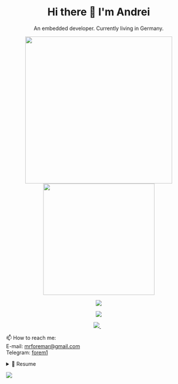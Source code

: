 

<h1 align='center'>
  Hi there 👋 I'm Andrei
</h1>

<p align='center'>
  An embedded developer. Сurrently living in Germany.
</p>

<p align='center'>
  <a href="#"><img src="https://github-readme-stats.vercel.app/api?username=forem1&show_icons=true&count_private=true&theme=dark" width="400"></a>
  <a href="#"><img src="https://github-readme-stats.vercel.app/api/top-langs/?username=forem1&layout=compact&theme=dark" width="303"></a>
</p>

<!-- <p align='center'>
  💻 My workspace<br/><br/>
  <img src="https://img.shields.io/badge/windows-%230078D6.svg?&style=for-the-badge&logo=windows&logoColor=white" />
  <img src="https://img.shields.io/badge/intel-core%20i5%2010th-%230071C5.svg?&style=for-the-badge&logo=intel&logoColor=white" />
  <img src="https://img.shields.io/badge/RAM-16GB-%230071C5.svg?&style=for-the-badge&logoColor=white" />
  <img src="https://img.shields.io/badge/nvidia-gtx%201650-%2376B900.svg?&style=for-the-badge&logo=nvidia&logoColor=white" />
</p> -->

<!-- <p align='center'>
  Do you like my open source projects? <a href='https://stars.github.com/nominate/'>Nominate me to Github Stars ⭐</a>
</p> -->

<!-- <details align='center'>
  <summary>:zap: My workspace specs</summary>
</details>-->

<p align='center'>
  <a href="https://www.codewars.com/users/forem1"><img src="https://www.codewars.com/users/forem1/badges/large"></a>
</p>

<p align='center'>
  <a href="https://leetcode.com/forem1/"><img src="https://img.shields.io/badge/dynamic/json?style=for-the-badge&labelColor=black&color=%23ffa116&label=Solved&query=solvedOverTotal&url=https%3A%2F%2Fleetcode-badge.vercel.app%2Fapi%2Fusers%2Fforem1&logo=leetcode&logoColor=yellow)"></a>
</p>

<p align='center'>
  <a href="https://www.linkedin.com/in/andrei-driupin/">
    <img src="https://img.shields.io/badge/linkedin-%230077B5.svg?&style=for-the-badge&logo=linkedin&logoColor=white" />
  </a>&nbsp;&nbsp;
</p>

<p>
  📫 How to reach me: </br>
  E-mail: <a href='mailto:mrforemar@gmail.com'>mrforemar@gmail.com</a></br>
  Telegram: <a href='https://t.me/forem1'>forem1</a>
</p>

<details>
  <summary>📃 Resume</summary>
  
## Education

- 📖 **IT Systems and Technologies**\
📆 June 2022 - Present\
📍 **Bachelor, Moscow University for Industry and Finance “Synergy”** - Moscow, Russia
  
- 📖 **IT Systems and Programming**\
📆 September 2018 - June 2022\
📍 **Vocational school, Plekhanov Russian Academy of Economics** - Moscow, Russia

## Experience

- 👨‍💻 **Freelancer**\
📆 March 2023 - Present\
📍 **Everywhere**
  
- 👨‍💻 **Embedded engineer**\
📆 May 2021 - March 2023\
📍 **Innocenter VAO LLC** - Moscow, Russia
  
- 👨‍💻 **Intern**\
📆 October 2020 - May 2021\
📍 **Innocenter VAO LLC** - Moscow, Russia
 </details>
  
 ![](https://komarev.com/ghpvc/?username=forem1)
